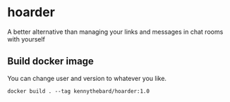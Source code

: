 # hoarder
A better alternative than managing your links and messages in chat rooms with yourself


## Build docker image

You can change user and version to whatever you like.

```
docker build . --tag kennythebard/hoarder:1.0
```